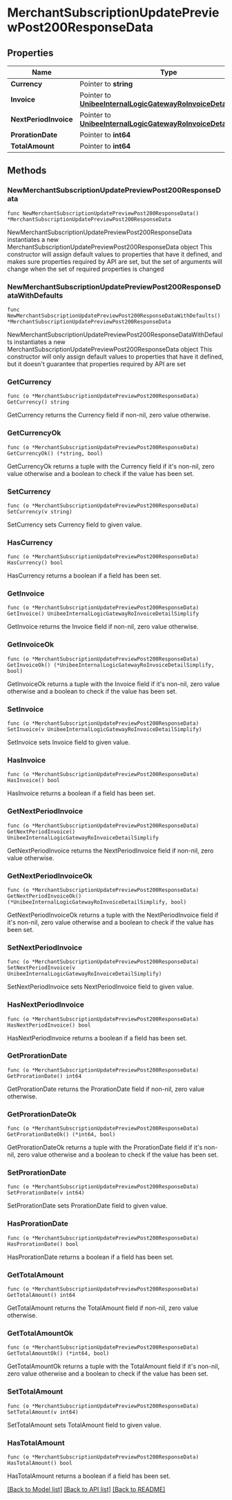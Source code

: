 # MerchantSubscriptionUpdatePreviewPost200ResponseData

## Properties

Name | Type | Description | Notes
------------ | ------------- | ------------- | -------------
**Currency** | Pointer to **string** |  | [optional] 
**Invoice** | Pointer to [**UnibeeInternalLogicGatewayRoInvoiceDetailSimplify**](UnibeeInternalLogicGatewayRoInvoiceDetailSimplify.md) |  | [optional] 
**NextPeriodInvoice** | Pointer to [**UnibeeInternalLogicGatewayRoInvoiceDetailSimplify**](UnibeeInternalLogicGatewayRoInvoiceDetailSimplify.md) |  | [optional] 
**ProrationDate** | Pointer to **int64** |  | [optional] 
**TotalAmount** | Pointer to **int64** |  | [optional] 

## Methods

### NewMerchantSubscriptionUpdatePreviewPost200ResponseData

`func NewMerchantSubscriptionUpdatePreviewPost200ResponseData() *MerchantSubscriptionUpdatePreviewPost200ResponseData`

NewMerchantSubscriptionUpdatePreviewPost200ResponseData instantiates a new MerchantSubscriptionUpdatePreviewPost200ResponseData object
This constructor will assign default values to properties that have it defined,
and makes sure properties required by API are set, but the set of arguments
will change when the set of required properties is changed

### NewMerchantSubscriptionUpdatePreviewPost200ResponseDataWithDefaults

`func NewMerchantSubscriptionUpdatePreviewPost200ResponseDataWithDefaults() *MerchantSubscriptionUpdatePreviewPost200ResponseData`

NewMerchantSubscriptionUpdatePreviewPost200ResponseDataWithDefaults instantiates a new MerchantSubscriptionUpdatePreviewPost200ResponseData object
This constructor will only assign default values to properties that have it defined,
but it doesn't guarantee that properties required by API are set

### GetCurrency

`func (o *MerchantSubscriptionUpdatePreviewPost200ResponseData) GetCurrency() string`

GetCurrency returns the Currency field if non-nil, zero value otherwise.

### GetCurrencyOk

`func (o *MerchantSubscriptionUpdatePreviewPost200ResponseData) GetCurrencyOk() (*string, bool)`

GetCurrencyOk returns a tuple with the Currency field if it's non-nil, zero value otherwise
and a boolean to check if the value has been set.

### SetCurrency

`func (o *MerchantSubscriptionUpdatePreviewPost200ResponseData) SetCurrency(v string)`

SetCurrency sets Currency field to given value.

### HasCurrency

`func (o *MerchantSubscriptionUpdatePreviewPost200ResponseData) HasCurrency() bool`

HasCurrency returns a boolean if a field has been set.

### GetInvoice

`func (o *MerchantSubscriptionUpdatePreviewPost200ResponseData) GetInvoice() UnibeeInternalLogicGatewayRoInvoiceDetailSimplify`

GetInvoice returns the Invoice field if non-nil, zero value otherwise.

### GetInvoiceOk

`func (o *MerchantSubscriptionUpdatePreviewPost200ResponseData) GetInvoiceOk() (*UnibeeInternalLogicGatewayRoInvoiceDetailSimplify, bool)`

GetInvoiceOk returns a tuple with the Invoice field if it's non-nil, zero value otherwise
and a boolean to check if the value has been set.

### SetInvoice

`func (o *MerchantSubscriptionUpdatePreviewPost200ResponseData) SetInvoice(v UnibeeInternalLogicGatewayRoInvoiceDetailSimplify)`

SetInvoice sets Invoice field to given value.

### HasInvoice

`func (o *MerchantSubscriptionUpdatePreviewPost200ResponseData) HasInvoice() bool`

HasInvoice returns a boolean if a field has been set.

### GetNextPeriodInvoice

`func (o *MerchantSubscriptionUpdatePreviewPost200ResponseData) GetNextPeriodInvoice() UnibeeInternalLogicGatewayRoInvoiceDetailSimplify`

GetNextPeriodInvoice returns the NextPeriodInvoice field if non-nil, zero value otherwise.

### GetNextPeriodInvoiceOk

`func (o *MerchantSubscriptionUpdatePreviewPost200ResponseData) GetNextPeriodInvoiceOk() (*UnibeeInternalLogicGatewayRoInvoiceDetailSimplify, bool)`

GetNextPeriodInvoiceOk returns a tuple with the NextPeriodInvoice field if it's non-nil, zero value otherwise
and a boolean to check if the value has been set.

### SetNextPeriodInvoice

`func (o *MerchantSubscriptionUpdatePreviewPost200ResponseData) SetNextPeriodInvoice(v UnibeeInternalLogicGatewayRoInvoiceDetailSimplify)`

SetNextPeriodInvoice sets NextPeriodInvoice field to given value.

### HasNextPeriodInvoice

`func (o *MerchantSubscriptionUpdatePreviewPost200ResponseData) HasNextPeriodInvoice() bool`

HasNextPeriodInvoice returns a boolean if a field has been set.

### GetProrationDate

`func (o *MerchantSubscriptionUpdatePreviewPost200ResponseData) GetProrationDate() int64`

GetProrationDate returns the ProrationDate field if non-nil, zero value otherwise.

### GetProrationDateOk

`func (o *MerchantSubscriptionUpdatePreviewPost200ResponseData) GetProrationDateOk() (*int64, bool)`

GetProrationDateOk returns a tuple with the ProrationDate field if it's non-nil, zero value otherwise
and a boolean to check if the value has been set.

### SetProrationDate

`func (o *MerchantSubscriptionUpdatePreviewPost200ResponseData) SetProrationDate(v int64)`

SetProrationDate sets ProrationDate field to given value.

### HasProrationDate

`func (o *MerchantSubscriptionUpdatePreviewPost200ResponseData) HasProrationDate() bool`

HasProrationDate returns a boolean if a field has been set.

### GetTotalAmount

`func (o *MerchantSubscriptionUpdatePreviewPost200ResponseData) GetTotalAmount() int64`

GetTotalAmount returns the TotalAmount field if non-nil, zero value otherwise.

### GetTotalAmountOk

`func (o *MerchantSubscriptionUpdatePreviewPost200ResponseData) GetTotalAmountOk() (*int64, bool)`

GetTotalAmountOk returns a tuple with the TotalAmount field if it's non-nil, zero value otherwise
and a boolean to check if the value has been set.

### SetTotalAmount

`func (o *MerchantSubscriptionUpdatePreviewPost200ResponseData) SetTotalAmount(v int64)`

SetTotalAmount sets TotalAmount field to given value.

### HasTotalAmount

`func (o *MerchantSubscriptionUpdatePreviewPost200ResponseData) HasTotalAmount() bool`

HasTotalAmount returns a boolean if a field has been set.


[[Back to Model list]](../README.md#documentation-for-models) [[Back to API list]](../README.md#documentation-for-api-endpoints) [[Back to README]](../README.md)


